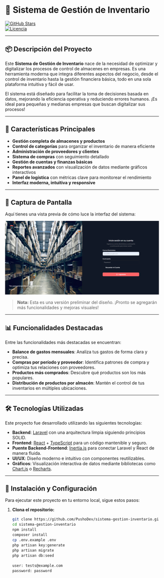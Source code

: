 # 🚀 Sistema de Gestión de Inventario

[![GitHub Stars](https://img.shields.io/github/stars/tu-usuario/sistema-gestion-inventario?style=social )](https://github.com/tu-usuario/sistema-gestion-inventario )  
[![Licencia](https://img.shields.io/badge/Licencia-MIT-blue.svg )](https://opensource.org/licenses/MIT )

---

## 📦 Descripción del Proyecto

Este **Sistema de Gestión de Inventario** nace de la necesidad de optimizar y digitalizar los procesos de control de almacenes en empresas. Es una herramienta moderna que integra diferentes aspectos del negocio, desde el control de inventario hasta la gestión financiera básica, todo en una sola plataforma intuitiva y fácil de usar.

El sistema está diseñado para facilitar la toma de decisiones basada en datos, mejorando la eficiencia operativa y reduciendo errores humanos. ¡Es ideal para pequeñas y medianas empresas que buscan digitalizar sus procesos!

---

## 🌟 Características Principales

- **Gestión completa de almacenes y productos**
- **Control de categorías** para organizar el inventario de manera eficiente
- **Administración de proveedores y clientes**
- **Sistema de compras** con seguimiento detallado
- **Gestión de cuentas y finanzas básicas**
- **Reportes avanzados** con visualización de datos mediante gráficos interactivos
- **Panel de logística** con métricas clave para monitorear el rendimiento
- **Interfaz moderna, intuitiva y responsive**

---

## 📝 Captura de Pantalla

Aquí tienes una vista previa de cómo luce la interfaz del sistema:

![Captura de Pantalla](./doc/imgs/login-muestra.png)

> **Nota:** Esta es una versión preliminar del diseño. ¡Pronto se agregarán más funcionalidades y mejoras visuales!

---

## 📊 Funcionalidades Destacadas

Entre las funcionalidades más destacadas se encuentran:

- **Balance de gastos mensuales**: Analiza tus gastos de forma clara y precisa.
- **Compras por período y proveedor**: Identifica patrones de compra y optimiza tus relaciones con proveedores.
- **Productos más comprados**: Descubre qué productos son los más populares.
- **Distribución de productos por almacén**: Mantén el control de tus inventarios en múltiples ubicaciones.

---

## 🛠️ Tecnologías Utilizadas

Este proyecto fue desarrollado utilizando las siguientes tecnologías:

- **Backend**: [Laravel](https://laravel.com/ ) con una arquitectura limpia siguiendo principios SOLID.
- **Frontend**: [React](https://reactjs.org/ ) + [TypeScript](https://www.typescriptlang.org/ ) para un código mantenible y seguro.
- **Puente Backend-Frontend**: [Inertia.js](https://inertiajs.com/ ) para conectar Laravel y React de manera fluida.
- **UI/UX**: Diseño moderno e intuitivo con componentes reutilizables.
- **Gráficos**: Visualización interactiva de datos mediante bibliotecas como [Chart.js](https://www.chartjs.org/ ) o [Recharts](https://recharts.org/ ).

---

## 🚀 Instalación y Configuración

Para ejecutar este proyecto en tu entorno local, sigue estos pasos:

1. **Clona el repositorio:**
   ```bash
   git clone https://github.com/PushoDev/sistema-gestion-inventario.git 
   cd sistema-gestion-inventario
   npm install
   composer install
   cp .env.example .env
   php artisan key:generate
   php artisan migrate
   php artisan db:seed

   user: tests@example.com
   password: password

